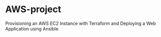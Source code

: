 # AWS-project
 Provisioning an AWS EC2 Instance with Terraform and Deploying a Web Application using Ansible

